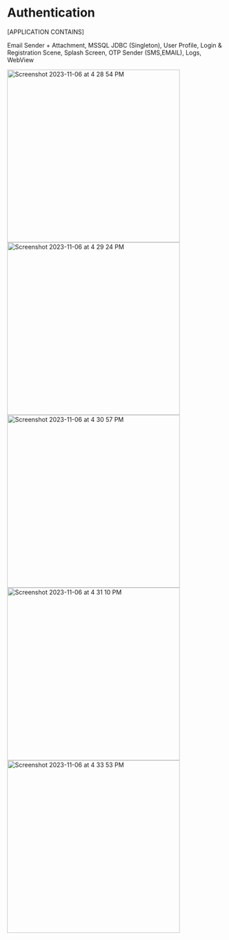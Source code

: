 # Authentication

[APPLICATION CONTAINS]

Email Sender + Attachment,
MSSQL JDBC (Singleton),
User Profile,
Login & Registration Scene,
Splash Screen,
OTP Sender (SMS,EMAIL),
Logs,
WebView


<img width="400" height="400" alt="Screenshot 2023-11-06 at 4 28 54 PM" src="https://github.com/MuhammadBilalEllahi/Authentication/assets/67937279/dae965cd-3e6d-465d-8a9f-21bffb97cf53">
<img width="400" height="400" alt="Screenshot 2023-11-06 at 4 29 24 PM" src="https://github.com/MuhammadBilalEllahi/Authentication/assets/67937279/12f5e7a5-d185-4d5a-8177-bc820ddfd82f">
<img width="400" height="400" alt="Screenshot 2023-11-06 at 4 30 57 PM" src="https://github.com/MuhammadBilalEllahi/Authentication/assets/67937279/85f3a7b1-add3-4b57-82ab-7ce5d03b4842">
<img width="400" height="400" alt="Screenshot 2023-11-06 at 4 31 10 PM" src="https://github.com/MuhammadBilalEllahi/Authentication/assets/67937279/3a6d55eb-a9f6-4433-bf7d-915b10ace8c2">
<img width="400" height="400" alt="Screenshot 2023-11-06 at 4 33 53 PM" src="https://github.com/MuhammadBilalEllahi/Authentication/assets/67937279/bdab5b7f-67af-424c-8f07-b7cf145ee67d">
